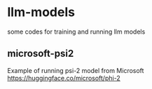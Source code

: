 # llm-models
some codes for training and running llm models


## microsoft-psi2

Example of running psi-2 model from Microsoft https://huggingface.co/microsoft/phi-2
